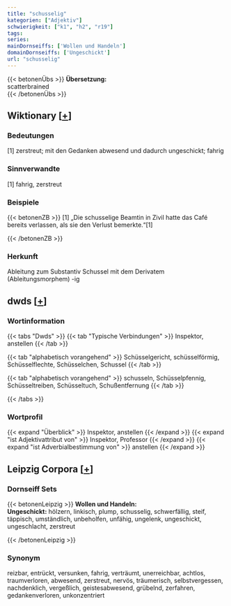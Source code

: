 ```yaml
---
title: "schusselig"
kategorien: ["Adjektiv"]
schwierigkeit: ["k1", "h2", "r19"]
tags:
series:
mainDornseiffs: ['Wollen und Handeln']
domainDornseiffs: ['Ungeschickt']
url: "schusselig"
---
```


{{< betonenÜbs >}}
**Übersetzung:**  
scatterbrained  
{{< /betonenÜbs >}}

## Wiktionary [[+](https://de.wiktionary.org/wiki/schusselig)]

### Bedeutungen
[1] zerstreut; mit den Gedanken abwesend und dadurch ungeschickt; fahrig  

### Sinnverwandte
[1] fahrig, zerstreut  

### Beispiele
{{< betonenZB >}}
[1] „Die schusselige Beamtin in Zivil hatte das Café bereits verlassen, als sie den Verlust bemerkte.“[1]  

{{< /betonenZB >}}
### Herkunft
Ableitung zum Substantiv Schussel mit dem Derivatem (Ableitungsmorphem) -ig  



## dwds [[+](https://www.dwds.de/wb/schusselig)]

### Wortinformation
{{< tabs "Dwds" >}}
{{< tab "Typische Verbindungen" >}}
Inspektor, anstellen
{{< /tab >}}

{{< tab "alphabetisch vorangehend" >}}
Schüsselgericht, schüsselförmig, Schüsselflechte, Schüsselchen, Schussel
{{< /tab >}}

{{< tab "alphabetisch vorangehend" >}}
schusseln, Schüsselpfennig, Schüsseltreiben, Schüsseltuch, Schußentfernung
{{< /tab >}}

{{< /tabs >}}

### Wortprofil
{{< expand "Überblick" >}} Inspektor, anstellen {{< /expand >}}
{{< expand "ist Adjektivattribut von" >}} Inspektor, Professor {{< /expand >}}
{{< expand "ist Adverbialbestimmung von" >}} anstellen {{< /expand >}}

## Leipzig Corpora [[+](https://corpora.uni-leipzig.de/en/res?word=schusselig&corpusId=deu_newscrawl-public_2018)]

### Dornseiff Sets
{{< betonenLeipzig >}}
**Wollen und Handeln:**  
**Ungeschickt:** hölzern, linkisch, plump, schusselig, schwerfällig, steif, täppisch, umständlich, unbeholfen, unfähig, ungelenk, ungeschickt, ungeschlacht, zerstreut  

{{< /betonenLeipzig >}}

### Synonym
reizbar, entrückt, versunken, fahrig, verträumt, unerreichbar, achtlos, traumverloren, abwesend, zerstreut, nervös, träumerisch, selbstvergessen, nachdenklich, vergeßlich, geistesabwesend, grübelnd, zerfahren, gedankenverloren, unkonzentriert

